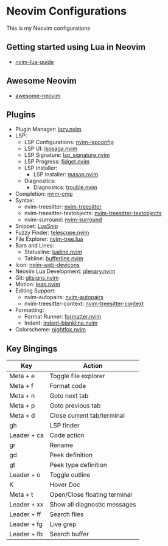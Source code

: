 # Neovim Configurations

This is my Neovim configurations

## Getting started using Lua in Neovim

* [nvim-lua-guide](https://github.com/nanotee/nvim-lua-guide)

## Awesome Neovim

* [awesome-neovim](https://github.com/rockerBOO/awesome-neovim)

## Plugins

* Plugin Manager: [lazy.nvim](https://github.com/folke/lazy.nvim)
* LSP:
  * LSP Configurations: [nvim-lspconfig](https://github.com/neovim/nvim-lspconfig)
  * LSP UI: [lspsaga.nvim](https://github.com/glepnir/lspsaga.nvim)
  * LSP Signature: [lsp_signature.nvim](https://github.com/ray-x/lsp_signature.nvim)
  * LSP Progress: [fidget.nvim](https://github.com/j-hui/fidget.nvim)
  * LSP Installer:
    * LSP Installer: [mason.nvim](https://github.com/williamboman/mason.nvim)
  * Diagnostics:
    * Diagnostics: [trouble.nvim](https://github.com/folke/trouble.nvim)
* Completion: [nvim-cmp](https://github.com/hrsh7th/nvim-cmp)
* Syntax:
  * nvim-treesitter: [nvim-treesitter](https://github.com/nvim-treesitter/nvim-treesitter)
  * nvim-treesitter-textobjects: [nvim-treesitter-textobjects](https://github.com/nvim-treesitter/nvim-treesitter-textobjects)
  * nvim-surround: [nvim-surround](https://github.com/kylechui/nvim-surround)
* Snippet: [LuaSnip](https://github.com/L3MON4D3/LuaSnip)
* Fuzzy Finder: [telescope.nvim](https://github.com/nvim-telescope/telescope.nvim)
* File Explorer: [nvim-tree.lua](https://github.com/kyazdani42/nvim-tree.lua)
* Bars and Lines:
  * Statusline: [lualine.nvim](https://github.com/nvim-lualine/lualine.nvim)
  * Tabline: [bufferline.nvim](https://github.com/akinsho/bufferline.nvim)
* Icon: [nvim-web-devicons](https://github.com/nvim-tree/nvim-web-devicons)
* Neovim Lua Development: [plenary.nvim](https://github.com/nvim-lua/plenary.nvim)
* Git: [gitsigns.nvim](https://github.com/lewis6991/gitsigns.nvim)
* Motion: [leap.nvim](https://github.com/ggandor/leap.nvim)
* Editing Support:
  * nvim-autopairs: [nvim-autopairs](https://github.com/windwp/nvim-autopairs)
  * nvim-treesitter-context: [nvim-treesitter-context](https://github.com/nvim-treesitter/nvim-treesitter-context)
* Formatting:
  * Format Runner: [formatter.nvim](https://github.com/mhartington/formatter.nvim)
  * Indent: [indent-blankline.nvim](https://github.com/lukas-reineke/indent-blankline.nvim)
* Colorscheme: [nightfox.nvim](https://github.com/EdenEast/nightfox.nvim)

## Key Bingings

| Key         | Action                                    |
| ----------- | ----------------------------------------- |
| Meta + e    | Toggle file explorer                      |
| Meta + f    | Format code                               |
| Meta + n    | Goto next tab                             |
| Meta + p    | Goto previous tab                         |
| Meta + d    | Close current tab/terminal                |
| gh          | LSP finder                                |
| Leader + ca | Code action                               |
| gr          | Rename                                    |
| gd          | Peek definition                           |
| gt          | Peek type definition                      |
| Leader + o  | Toggle outline                            |
| K           | Hover Doc                                 |
| Meta + t    | Open/Close floating terminal              |
| Leader + xx | Show all diagnostic messages              |
| Leader + ff | Search files                              |
| Leader + fg | Live grep                                 |
| Leader + fb | Search buffer                             |
